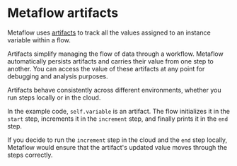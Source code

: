# Metaflow artifacts

Metaflow uses [artifacts](https://docs.metaflow.org/metaflow/basics#artifacts) to track all the values assigned to an instance variable within a flow.

Artifacts simplify managing the flow of data through a workflow. Metaflow automatically persists artifacts and carries their value from one step to another. You can access the value of these artifacts at any point for debugging and analysis purposes.

Artifacts behave consistently across different environments, whether you run steps locally or in the cloud. 

In the example code, `self.variable` is an artifact. The flow initializes it in the `start` step, increments it in the `increment` step, and finally prints it in the `end` step.

If you decide to run the `increment` step in the cloud and the `end` step locally, Metaflow would ensure that the artifact's updated value moves through the steps correctly.


